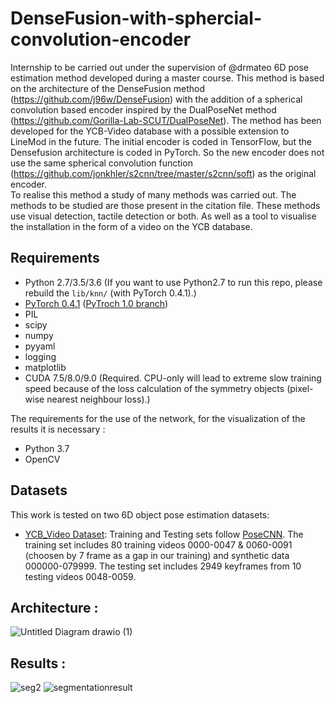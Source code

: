 # DenseFusion-with-sphercial-convolution-encoder
Internship to be carried out under the supervision of @drmateo
6D pose estimation method developed during a master course. 
This method is based on the architecture of the DenseFusion method (https://github.com/j96w/DenseFusion) with the addition of a spherical convolution based encoder inspired by the DualPoseNet method (https://github.com/Gorilla-Lab-SCUT/DualPoseNet).
The method has been developed for the YCB-Video database with a possible extension to LineMod in the future.
The initial encoder is coded in TensorFlow, but the Densefusion architecture is coded in PyTorch.
So the new encoder does not use the same spherical convolution function (https://github.com/jonkhler/s2cnn/tree/master/s2cnn/soft) as the original encoder.  
To realise this method a study of many methods was carried out.
The methods to be studied are those present in the citation file.
These methods use visual detection, tactile detection or both.
As well as a tool to visualise the installation in the form of a video on the YCB database.

## Requirements

* Python 2.7/3.5/3.6 (If you want to use Python2.7 to run this repo, please rebuild the `lib/knn/` (with PyTorch 0.4.1).)
* [PyTorch 0.4.1](https://pytorch.org/) ([PyTroch 1.0 branch](<https://github.com/j96w/DenseFusion/tree/Pytorch-1.0>))
* PIL
* scipy
* numpy
* pyyaml
* logging
* matplotlib
* CUDA 7.5/8.0/9.0 (Required. CPU-only will lead to extreme slow training speed because of the loss calculation of the symmetry objects (pixel-wise nearest neighbour loss).)

The requirements for the use of the network, for the visualization of the results it is necessary :
* Python 3.7
* OpenCV

## Datasets

This work is tested on two 6D object pose estimation datasets:

* [YCB_Video Dataset](https://rse-lab.cs.washington.edu/projects/posecnn/): Training and Testing sets follow [PoseCNN](https://arxiv.org/abs/1711.00199). The training set includes 80 training videos 0000-0047 & 0060-0091 (choosen by 7 frame as a gap in our training) and synthetic data 000000-079999. The testing set includes 2949 keyframes from 10 testing videos 0048-0059.


## Architecture :

![Untitled Diagram drawio (1)](https://user-images.githubusercontent.com/61682491/172632084-d7a1215f-6ff2-423f-9a4d-8843fe29d321.png)

## Results :
![seg2](https://user-images.githubusercontent.com/61682491/172631251-479a27e0-fd54-4a38-a0ba-7044ffe46cb3.png)
![segmentationresult](https://user-images.githubusercontent.com/61682491/172631256-03c411cf-e6d6-4add-b67b-66d887086ce3.png)
